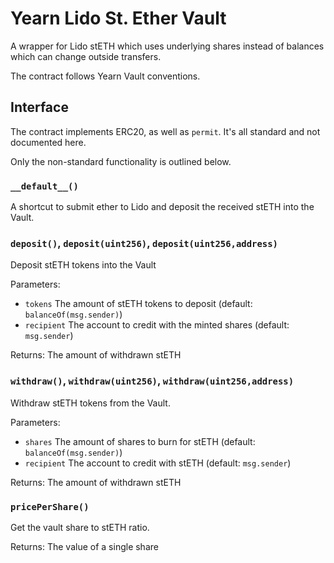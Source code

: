 # Yearn Lido St. Ether Vault

A wrapper for Lido stETH which uses underlying shares instead of balances which can change outside transfers.

The contract follows Yearn Vault conventions.

## Interface

The contract implements ERC20, as well as `permit`. It's all standard and not documented here.

Only the non-standard functionality is outlined below.

### `__default__()`
A shortcut to submit ether to Lido and deposit the received stETH into the Vault.

### `deposit()`, `deposit(uint256)`, `deposit(uint256,address)`
Deposit stETH tokens into the Vault

Parameters:
- `tokens` The amount of stETH tokens to deposit (default: `balanceOf(msg.sender)`)
- `recipient` The account to credit with the minted shares (default: `msg.sender`)

Returns: The amount of withdrawn stETH

### `withdraw()`, `withdraw(uint256)`, `withdraw(uint256,address)`
Withdraw stETH tokens from the Vault.

Parameters:
- `shares` The amount of shares to burn for stETH (default: `balanceOf(msg.sender)`)
- `recipient` The account to credit with stETH (default: `msg.sender`)

Returns: The amount of withdrawn stETH

### `pricePerShare()`
Get the vault share to stETH ratio.

Returns: The value of a single share
